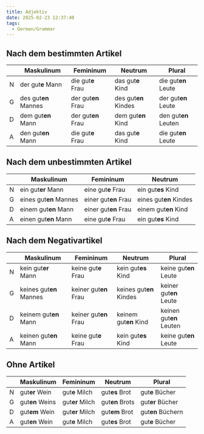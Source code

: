 ```yaml
---
title: Adjektiv
date: 2025-02-23 12:37:40
tags:
  - German/Grammar
---
```


## Nach dem bestimmten Artikel

|     | Maskulinum           | Femininum          | Neutrum              | Plural               |
| --- | -------------------- | ------------------ | -------------------- | -------------------- |
| N   | der gut**e** Mann    | die gut**e** Frau  | das gut**e** Kind    | die gut**en** Leute  |
| G   | des gut**en** Mannes | der gut**en** Frau | des gut**en** Kindes | der gut**en** Leute  |
| D   | dem gut**en** Mann   | der gut**en** Frau | dem gut**en** Kind   | den gut**en** Leuten |
| A   | den gut**en** Mann   | die gut**e** Frau  | das gut**e** Kind    | die gut**en** Leute  |

## Nach dem unbestimmten Artikel

|     | Maskulinum             | Femininum            | Neutrum                |
| --- | ---------------------- | -------------------- | ---------------------- |
| N   | ein gut**er** Mann     | eine gut**e** Frau   | ein gut**es** Kind     |
| G   | eines gut**en** Mannes | einer gut**en** Frau | eines gut**en** Kindes |
| D   | einem gut**en** Mann   | einer gut**en** Frau | einem gut**en** Kind   |
| A   | einen gut**en** Mann   | eine gut**e** Frau   | ein gut**es** Kind     |

## Nach dem Negativartikel

|     | Maskulinum              | Femininum             | Neutrum                 | Plural                  |
| --- | ----------------------- | --------------------- | ----------------------- | ----------------------- |
| N   | kein gut**er** Mann     | keine gut**e** Frau   | kein gut**es** Kind     | keine gut**en** Leute   |
| G   | keines gut**en** Mannes | keiner gut**en** Frau | keines gut**en** Kindes | keiner gut**en** Leute  |
| D   | keinem gut**en** Mann   | keiner gut**en** Frau | keinem gut**en** Kind   | keinen gut**en** Leuten |
| A   | keinen gut**en** Mann   | keine gut**e** Frau   | kein gut**es** Kind     | keine gut**en** Leute   |

## Ohne Artikel

|     | Maskulinum      | Femininum       | Neutrum         | Plural            |
| --- | --------------- | --------------- | --------------- | ----------------- |
| N   | gut**er** Wein  | gut**e** Milch  | gut**es** Brot  | gut**e** Bücher   |
| G   | gut**en** Weins | gut**er** Milch | gut**en** Brots | gut**er** Bücher  |
| D   | gut**em** Wein  | gut**er** Milch | gut**em** Brot  | gut**en** Büchern |
| A   | gut**en** Wein  | gut**e** Milch  | gut**es** Brot  | gut**e** Bücher   |
